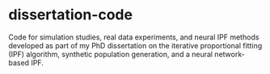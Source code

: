 # dissertation-code
Code for simulation studies, real data experiments, and neural IPF methods developed as part of my PhD dissertation on the iterative proportional fitting (IPF) algorithm, synthetic population generation, and a neural network-based IPF.
